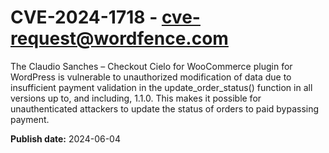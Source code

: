 # CVE-2024-1718 - cve-request@wordfence.com

The Claudio Sanches – Checkout Cielo for WooCommerce plugin for WordPress is vulnerable to unauthorized modification of data due to insufficient payment validation in the update_order_status() function in all versions up to, and including, 1.1.0. This makes it possible for unauthenticated attackers to update the status of orders to paid bypassing payment.

**Publish date:** 2024-06-04
